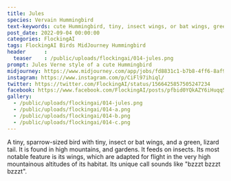 ```yaml
---
title: Jules
species: Vervain Hummingbird
text-keywords: cute Hummingbird, tiny, insect wings, or bat wings, green, lizard tail
post_date: 2022-09-04 00:00:00
categories: FlockingAI
tags: FlockingAI Birds MidJourney Hummingbird
header      :
  teaser    : /public/uploads/flockingai/014-jules.png
prompt: Jules Verne style of a cute Hummingbird
midjourney: https://www.midjourney.com/app/jobs/fd8831c1-b7b8-4ff6-8af9-9a8606153cd2
instagram: https://www.instagram.com/p/CiFl97ihiql/
twitter: https://twitter.com/FlockingAI/status/1566425857505247234
facebook: https://www.facebook.com/FlockingAI/posts/pfbid0YQkAZY6iHuqq59Pkn6HLyf4hmxcqAHSPipvpy4V38JkeKzeeX6CbQBSQZuNuKW9rl
gallery: 
  - /public/uploads/flockingai/014-jules.png
  - /public/uploads/flockingai/014-a.png
  - /public/uploads/flockingai/014-b.png
  - /public/uploads/flockingai/014-c.png
---
```


A tiny, sparrow-sized bird with tiny, insect or bat wings, and a green, lizard tail. It is found in high mountains, and gardens. It feeds on insects. Its most notable feature is its wings, which are adapted for flight in the very high mountainous altitudes of its habitat.  Its unique call sounds like "bzzzt bzzzt bzzzt".
